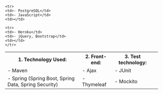  <table style="width:100%">
  <tr>
    <th>1. Technology Used:</th>
    <th>2. Front-end:</th>
    <th>3. Test technology:</th>
    <th></th>
  </tr>
  <tr>
    <td>- Maven</td>
    <td>- Ajax</td>
    <td>- JUnit</td>
  </tr>
  <tr>
    <td>- Spring (Spring Boot, Spring Data, Spring Security)</td>
    <td>- Thymeleaf</td>
    <td>- Mockito</td>
  </tr>
  
    <tr>
    <td>- PostgreSQL</td>
    <td>- JavaScript</td>
    <td></td>
  </tr>
  
    <tr>
    <td>- Heroku</td>
    <td>- jQuery, Bootstrap</td>
    <td></td>
    </tr>
  
  
  
</table>  
